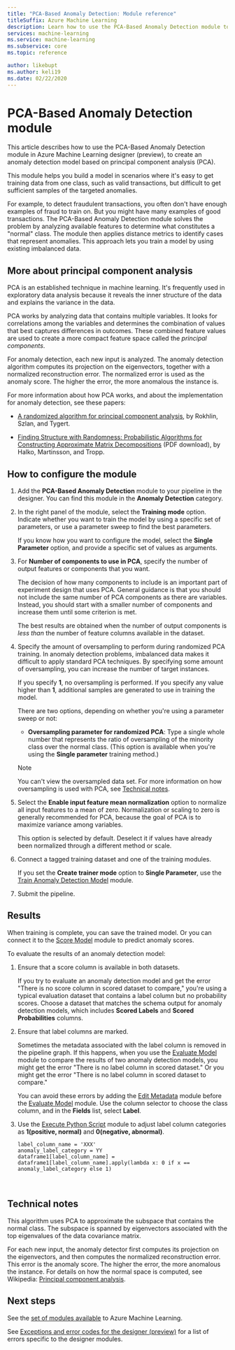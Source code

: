 ```yaml
---
title: "PCA-Based Anomaly Detection: Module reference"
titleSuffix: Azure Machine Learning
description: Learn how to use the PCA-Based Anomaly Detection module to create an anomaly detection model based on principal component analysis (PCA).
services: machine-learning
ms.service: machine-learning
ms.subservice: core
ms.topic: reference

author: likebupt
ms.author: keli19
ms.date: 02/22/2020
---
```


# PCA-Based Anomaly Detection module

This article describes how to use the PCA-Based Anomaly Detection module in Azure Machine Learning designer (preview), to create an anomaly detection model based on principal component analysis (PCA).

This module helps you build a model in scenarios where it's easy to get training data from one class, such as valid transactions, but difficult to get sufficient samples of the targeted anomalies. 

For example, to detect fraudulent transactions, you often don't have enough examples of fraud to train on. But you might have many examples of good transactions. The PCA-Based Anomaly Detection module solves the problem by analyzing available features to determine what constitutes a "normal" class. The module then applies distance metrics to identify cases that represent anomalies. This approach lets you train a model by using existing imbalanced data.

## More about principal component analysis

PCA is an established technique in machine learning. It's frequently used in exploratory data analysis because it reveals the inner structure of the data and explains the variance in the data.

PCA works by analyzing data that contains multiple variables. It looks for correlations among the variables and determines the combination of values that best captures differences in outcomes. These combined feature values are used to create a more compact feature space called the *principal components*.

For anomaly detection, each new input is analyzed. The anomaly detection algorithm computes its projection on the eigenvectors, together with a normalized reconstruction error. The normalized error is used as the anomaly score. The higher the error, the more anomalous the instance is.

For more information about how PCA works, and about the implementation for anomaly detection, see these papers:

- [A randomized algorithm for principal component analysis](https://arxiv.org/abs/0809.2274), by Rokhlin, Szlan, and Tygert.

- [Finding Structure with Randomness: Probabilistic Algorithms for Constructing Approximate Matrix Decompositions](http://users.cms.caltech.edu/~jtropp/papers/HMT11-Finding-Structure-SIREV.pdf) (PDF download), by Halko, Martinsson, and Tropp.

## How to configure the module

1. Add the **PCA-Based Anomaly Detection** module to your pipeline in the designer. You can find this module in the **Anomaly Detection** category.

2. In the right panel of the module, select the **Training mode** option. Indicate whether you want to train the model by using a specific set of parameters, or use a parameter sweep to find the best parameters.

    If you know how you want to configure the model, select the **Single Parameter** option, and provide a specific set of values as arguments.

3. For **Number of components to use in PCA**, specify the number of output features or components that you want.

    The decision of how many components to include is an important part of experiment design that uses PCA. General guidance is that you should not include the same number of PCA components as there are variables. Instead, you should start with a smaller number of components and increase them until some criterion is met.

    The best results are obtained when the number of output components is *less than* the number of feature columns available in the dataset.

4. Specify the amount of oversampling to perform during randomized PCA training. In anomaly detection problems, imbalanced data makes it difficult to apply standard PCA techniques. By specifying some amount of oversampling, you can increase the number of target instances.

    If you specify **1**, no oversampling is performed. If you specify any value higher than **1**, additional samples are generated to use in training the model.

    There are two options, depending on whether you're using a parameter sweep or not:

    - **Oversampling parameter for randomized PCA**: Type a single whole number that represents the ratio of oversampling of the minority class over the normal class. (This option is available when you're using the **Single parameter** training method.)

    > [!NOTE]
    > You can't view the oversampled data set. For more information on how oversampling is used with PCA, see [Technical notes](#technical-notes).

5. Select the **Enable input feature mean normalization** option to normalize all input features to a mean of zero. Normalization or scaling to zero is generally recommended for PCA, because the goal of PCA is to maximize variance among variables.

    This option is selected by default. Deselect it if values have already been normalized through a different method or scale.

6. Connect a tagged training dataset and one of the training modules.

   If you set the **Create trainer mode** option to **Single Parameter**, use the [Train Anomaly Detection Model](train-anomaly-detection-model.md) module.

7. Submit the pipeline.

## Results

When training is complete, you can save the trained model. Or you can connect it to the [Score Model](score-model.md) module to predict anomaly scores.

To evaluate the results of an anomaly detection model:

1. Ensure that a score column is available in both datasets.

    If you try to evaluate an anomaly detection model and get the error "There is no score column in scored dataset to compare," you're using a typical evaluation dataset that contains a label column but no probability scores. Choose a dataset that matches the schema output for anomaly detection models, which includes **Scored Labels** and **Scored Probabilities** columns.

2. Ensure that label columns are marked.

    Sometimes the metadata associated with the label column is removed in the pipeline graph. If this happens, when you use the [Evaluate Model](evaluate-model.md) module to compare the results of two anomaly detection models, you might get the error "There is no label column in scored dataset." Or you might get the error "There is no label column in scored dataset to compare."

    You can avoid these errors by adding the [Edit Metadata](edit-metadata.md) module before the [Evaluate Model](evaluate-model.md) module. Use the column selector to choose the class column, and in the **Fields** list, select **Label**.

3. Use the [Execute Python Script](execute-python-script.md) module to adjust label column categories as **1(positive, normal)** and **0(negative, abnormal)**.

    ````
    label_column_name = 'XXX'
    anomaly_label_category = YY
    dataframe1[label_column_name] = dataframe1[label_column_name].apply(lambda x: 0 if x == anomaly_label_category else 1)
    ````

    ​
## Technical notes

This algorithm uses PCA to approximate the subspace that contains the normal class. The subspace is spanned by eigenvectors associated with the top eigenvalues of the data covariance matrix. 

For each new input, the anomaly detector first computes its projection on the eigenvectors, and then computes the normalized reconstruction error. This error is the anomaly score. The higher the error, the more anomalous the instance. For details on how the normal space is computed, see Wikipedia: [Principal component analysis](https://wikipedia.org/wiki/Principal_component_analysis). 


## Next steps

See the [set of modules available](module-reference.md) to Azure Machine Learning. 

See [Exceptions and error codes for the designer (preview)](designer-error-codes.md) for a list of errors specific to the designer modules.